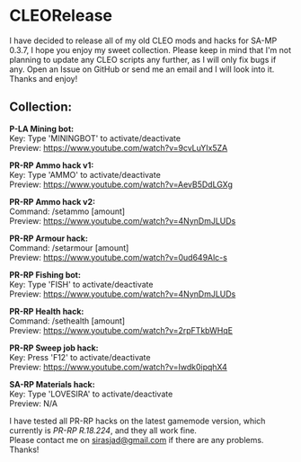 # CLEORelease
I have decided to release all of my old CLEO mods and hacks for SA-MP 0.3.7, I hope you enjoy my sweet collection. Please keep in mind that I'm not planning to update any CLEO scripts any further, as I will only fix bugs if any. Open an Issue on GitHub or send me an email and I will look into it. Thanks and enjoy!

## Collection:
<b>P-LA Mining bot:</b><br>
Key: Type 'MININGBOT' to activate/deactivate<br>
Preview: https://www.youtube.com/watch?v=9cvLuYIx5ZA

<b>PR-RP Ammo hack v1:</b><br>
Key: Type 'AMMO' to activate/deactivate<br>
Preview: https://www.youtube.com/watch?v=AevB5DdLGXg

<b>PR-RP Ammo hack v2:</b><br>
Command: /setammo [amount]<br>
Preview: https://www.youtube.com/watch?v=4NynDmJLUDs

<b>PR-RP Armour hack:</b><br>
Command: /setarmour [amount]<br>
Preview: https://www.youtube.com/watch?v=0ud649Alc-s

<b>PR-RP Fishing bot:</b><br>
Key: Type 'FISH' to activate/deactivate<br>
Preview: https://www.youtube.com/watch?v=4NynDmJLUDs

<b>PR-RP Health hack:</b><br>
Command: /sethealth [amount]<br>
Preview: https://www.youtube.com/watch?v=2rpFTkbWHqE

<b>PR-RP Sweep job hack:</b><br>
Key: Press 'F12' to activate/deactivate<br>
Preview: https://www.youtube.com/watch?v=Iwdk0ipqhX4

<b>SA-RP Materials hack:</b><br>
Key: Type 'LOVESIRA' to activate/deactivate<br>
Preview: N/A

I have tested all PR-RP hacks on the latest gamemode version, which currently is <i>PR-RP R.18.224</i>, and they all work fine.<br>
Please contact me on sirasjad@gmail.com if there are any problems. Thanks!
